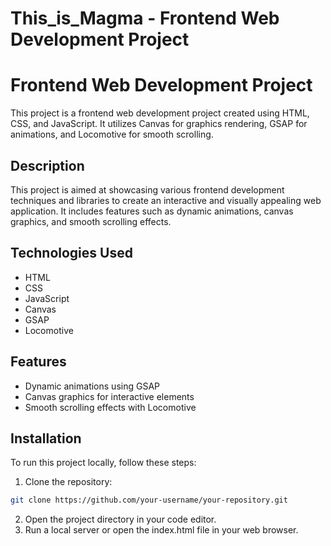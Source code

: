 # This_is_Magma - Frontend Web Development Project

# Frontend Web Development Project

This project is a frontend web development project created using HTML, CSS, and JavaScript. It utilizes Canvas for graphics rendering, GSAP for animations, and Locomotive for smooth scrolling.

## Description

This project is aimed at showcasing various frontend development techniques and libraries to create an interactive and visually appealing web application. It includes features such as dynamic animations, canvas graphics, and smooth scrolling effects.

## Technologies Used

- HTML
- CSS
- JavaScript
- Canvas
- GSAP
- Locomotive

## Features

- Dynamic animations using GSAP
- Canvas graphics for interactive elements
- Smooth scrolling effects with Locomotive

## Installation

To run this project locally, follow these steps:

1. Clone the repository:
```bash
git clone https://github.com/your-username/your-repository.git
```
2. Open the project directory in your code editor.
3. Run a local server or open the index.html file in your web browser.

